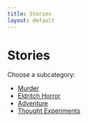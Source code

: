 ```yaml
---
title: Stories
layout: default
---
```

# Stories

Choose a subcategory:

- [Murder](/stories/murder/)
- [Eldritch Horror](/stories/eldritch-horror/)
- [Adventure](/stories/adventure/)
- [Thought Experiments](/stories/thought-experiments/)
